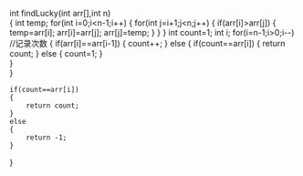 int findLucky(int arr[],int n)   
{
	int temp;
	for(int i=0;i<n-1;i++)
	{
		for(int j=i+1;j<n;j++)
		{
			if(arr[i]>arr[j])
			{
				temp=arr[i];
				arr[i]=arr[j];
				arr[j]=temp;
			}
		}
	}
	int count=1;
	int i;
	for(i=n-1;i>0;i--) //记录次数 
	{
		if(arr[i]==arr[i-1])
		{
			count++;
		}
	    else
	    {
	    if(count==arr[i])
			{
				return count;
			}
			else
			{
				count=1;
			}	
		}		
	}
	
	if(count==arr[i])
	{
		return count;
	}
	else
	{
		return -1;
	}	
} 

